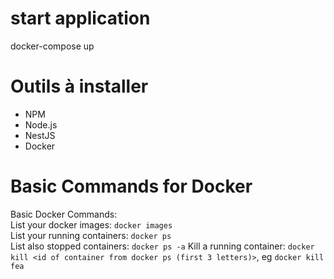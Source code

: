 # start application

docker-compose up

# Outils à installer
- NPM
- Node.js
- NestJS
- Docker

# Basic Commands for Docker
Basic Docker Commands:  
List your docker images: `docker images`  
List your running containers: `docker ps`  
List also stopped containers: `docker ps -a`
Kill a running container: `docker kill <id of container from docker ps (first 3 letters)>`, eg `docker kill fea`
